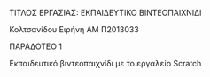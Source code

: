 ΤΙΤΛΟΣ ΕΡΓΑΣΙΑΣ: ΕΚΠΑΙΔΕΥΤΙΚΟ ΒΙΝΤΕΟΠΑΙΧΝΙΔΙ

Κολτσανίδου Ειρήνη 
ΑΜ Π2013033

ΠΑΡΑΔΟΤΕΟ 1

Εκπαιδευτικό βιντεοπαιχνίδι με το εργαλείο Scratch
